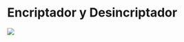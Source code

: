<h1>Encriptador y Desincriptador</h1>
<div><img src="https://github.com/herbertguzman/Encriptador-Desincriptador/assets/91335146/3e23ca5f-9ee1-4de1-9a71-79f14d1338cf"></div>

